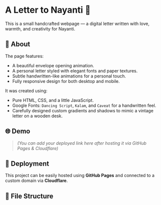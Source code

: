 # A Letter to Nayanti 💌

This is a small handcrafted webpage — a digital letter written with love, warmth, and creativity for Nayanti.

## 🌸 About

The page features:

- A beautiful envelope opening animation.
- A personal letter styled with elegant fonts and paper textures.
- Subtle handwritten-like animations for a personal touch.
- Fully responsive design for both desktop and mobile.

It was created using:

- Pure HTML, CSS, and a little JavaScript.
- Google Fonts: `Dancing Script`, `Kalam`, and `Caveat` for a handwritten feel.
- Carefully designed custom gradients and shadows to mimic a vintage letter on a wooden desk.

## 🌐 Demo

> _(You can add your deployed link here after hosting it via GitHub Pages & Cloudflare)_

## 🚀 Deployment

This project can be easily hosted using **GitHub Pages** and connected to a custom domain via **Cloudflare**.

## 📂 File Structure

